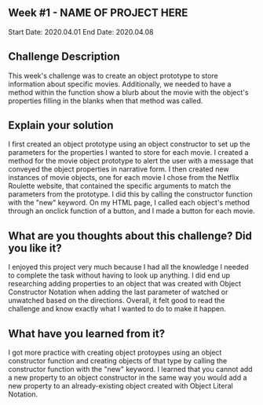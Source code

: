 ## Week #1 - NAME OF PROJECT HERE

Start Date: 2020.04.01
End Date: 2020.04.08

## Challenge Description
This week's challenge was to create an object prototype to store information about specific movies. Additionally, we needed to have a method within the function show a blurb about the movie with the object's properties filling in the blanks when that method was called. 
 

## Explain your solution

I first created an object prototype using an object constructor to set up the parameters for the properties I wanted to store for each movie. I created a method for the movie object prototype to alert the user with a message that conveyed the object properties in narrative form. I then created new instances of movie objects, one for each movie I chose from the Netflix Roulette website, that contained the specific arguments to match the parameters from the prototype. I did this by calling the constructor function with the "new" keyword. On my HTML page, I called each object's method through an onclick function of a button, and I made a button for each movie. 

## What are you thoughts about this challenge? Did you like it?

I enjoyed this project very much because I had all the knowledge I needed to complete the task without having to look up anything. I did end up researching adding properties to an object that was created with Object Constructor Notation when adding the last parameter of watched or unwatched based on the directions. Overall, it felt good to read the challenge and know exactly what I wanted to do to make it happen.


## What have you learned from it?
I got more practice with creating object protoypes using an object constructor function and creating objects of that type by calling the constructor function with the "new" keyword. I learned that you cannot add a new property to an object constructor in the same way you would add a new property to an already-existing object created with Object Literal Notation. 

